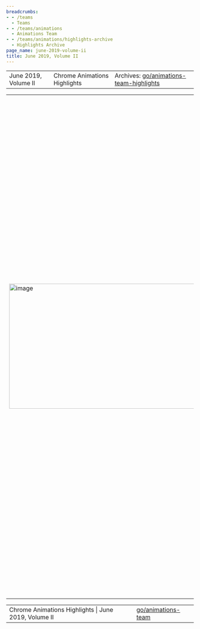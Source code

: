 ```yaml
---
breadcrumbs:
- - /teams
  - Teams
- - /teams/animations
  - Animations Team
- - /teams/animations/highlights-archive
  - Highlights Archive
page_name: june-2019-volume-ii
title: June 2019, Volume II
---
```


<table>
<tr>

<td>June 2019, Volume II</td>

<td>Chrome Animations Highlights</td>

<td>Archives: <a href="http://go/animations-team-highlights">go/animations-team-highlights</a></td>

</tr>
</table>

<table>
<tr>

<td><img alt="image" src="https://lh4.googleusercontent.com/et9ryoulZxztot-SLE6W1uC3kLdirsX9ha2wyFDxr7nGs0gAH_64JV5xiHk97i4w-urHvJpsmbzHGwdHtOgwBPdEuQTyw_nvlmguJ4eH27gSTADAB7QjeIdEjSoua_BoDKNL4uNs" height=334.29598821989526 width=593></td>

<td>Is there a poltergeist trapped inside Chromium? Not any more, thanks to flackr@.</td>

<td>Gmail, possessed?</td>

<td>A spooky bug floated our way this sprint as users began reporting that their gmail and twitter pages were <a href="https://bugs.chromium.org/p/chromium/issues/detail?id=962346">scrolling without any user input</a>! After initial analysis from the input team (great work by bokan@!) identified it as a BlinkGenPropertyTrees-related Animations bug, Rob (flackr@) spent days teasing out first a reproduction, then a diagnosis (surprise, <a href="http://crbug.com/962346">it was complicated</a>), and finally landing <a href="https://chromium-review.googlesource.com/c/chromium/src/+/1256422">a fix</a> that took care of this ghostly occurrence. Who you gonna call? Rob Flack, apparently.</td>

<td><table></td>
<td><tr></td>

<td><td><img alt="image" src="https://lh5.googleusercontent.com/dG77X96y5b6huezy55beT998DAxMlJb5Bv_bI9d2WFqcyiJS0Fgx9K8JHcZIaRVEn-ljQusGlsLThtcV54ChP-tZx4mgIgdNmzie2pMDvcBT4fBUbzg1_zlbNfFvR9Ev5ywFVVXm" height=179 width=251></td></td>

<td><td>Animation Worklet - it's (more) official!</td></td>

<td><td>Animation Worklet took not one, but two big steps forward this sprint. We sent our official <a href="https://groups.google.com/a/chromium.org/forum/#!topic/blink-dev/aRKT0BkrF-8/discussion">Intent to Ship</a> to blink-dev@, reflecting our opinion that the first version of Animation Worklet has reached maturity and is ready for real users. Coincidentally - and nearly simultaneously - the spec was also <a href="https://www.w3.org/blog/news/archives/7830">promoted to First Public Working Draft</a> during this sprint.</td></td>

<td><td>Congrats to all the people who have and continue to work on Animation Worklet!</td></td>

<td><td><img alt="image" src="https://lh4.googleusercontent.com/6640vwTykAzTgcwoKk0u4ZqXpZioR6PYeo48yUPWIb9S4jaLgOc-kfxXGrGvTscFRVW51tJVpdt0bUiD0VhYZhhNbRrEhgiAZC2vrT6-uZgjHVaPDIeUpOAHAd9Shz8Jknd38Xef" height=179 width=277></td></td>

<td><td>ScrollTimeline prototype lands</td></td>

<td><td>Browser support for scroll-linked animations is a common request from web developers, as JS based solutions suffer badly when the page janks. We took one step closer to fulfilling such requests this sprint with Olga (<a href="mailto:gerchiko@microsoft.com">gerchiko@microsoft.com</a>) landing a (main-thread only) prototype of <a href="https://chromium-review.googlesource.com/c/chromium/src/+/1597286">ScrollTimeline for Web Animations</a>. </td></td>

<td><td>Interested developers can now run Chrome with --enable-blink-features=ScrollTimeline to play with the prototype - but be warned, this is still very early stage!</td></td>

<td></tr></td>
<td><tr></td>

<td><td><img alt="image" src="https://lh3.googleusercontent.com/RSKmCRIPTTUphzkYEdus7axPNzy7YgZaToyRaJ2gSvyS4RECsUSwcBvKOqXBxHJ63uoZFLFCJOAzm2lEq5KBKmVo8vL5Qs149NrizzxlPxqY-Xx5ZC4_IpTwwBEQ7eBnm_hvTEXu" height=164 width=283></td></td>

<td><td>Exploring the Animations space</td></td>

<td><td>It can be easy when working in the browser space to lose sight of what our corner of the web platform is actually like for web developers. This sprint Gene (girard@) put together and published <a href="https://docs.google.com/document/d/1hPfNx9aM7KHRO7DZDTvrBAQUbTdYIap9U__uqp_-EQo/edit?usp=sharing">an overview</a> of the tools and processes web developers are using to create and deliver animations on the web. This form of insight is vital to better understand what features we should be prioritizing, and to deliver a better web for everyone.</td></td>
<td><td>(Chart above uses data originally from <a href="https://trends.builtwith.com/">https://trends.builtwith.com</a>.)</td></td>

<td><td><img alt="image" src="https://lh6.googleusercontent.com/8HBpbkDCHE7aPyKADf56885lm6O9DjjjxZ4PEpqWoW2oc0n89WUMnJK6ySLkUMH7afHHKB5U7CP-fggLDrFcHD0uYKOHTZbb3JPk8gha16UvPrpMQVp-2HWvkb7eHNt6I2ImCoX8" height=173 width=283></td></td>

<td><td>PaintWorklet HiDPI bug squashing</td></td>

<td><td>When developing his PaintWorklet-based Lottie renderer <a href="/teams/animations/highlights-archive/june-2019">last sprint</a>, Rob discovered a few rendering bugs relating to PaintWorklet on Mac HiDPI devices - such as the unexpectedly cropped image above. Thankfully such bugs are no more, as Xida (xidachen@) spent time this sprint hunting down multiple zoom and HiDPI related PaintWorklet bugs and fixing them.</td></td>

<td></tr></td>
<td></table></td>

<td><img alt="image" src="https://lh4.googleusercontent.com/5698PMmqluSrFNc6Ejfmw43rLCwUvxnbGistZt8RddT1RsxFRiHQdBm5P2RbliVc3cr77vgp0PS8Vou8XaLGFmLd4MsBQn5pJbKstBDX4u3o-T58FCv5_mmwOgk3pdAFTitVJODA" height=413 width=418></td>

<td>Do you understand this? Yeah, me neither. But kevers@ does!</td>

<td>Better Beziers</td>

<td>Sometimes, you just have to get down into the weeds to improve browser interop. This sprint Kevin (kevers@) did exactly that as he tackled the hairy problem of bezier curves - namely, why does Chromium's implementation produce different values than other browsers? Details of Kevin's explorations could probably fill a small maths textbook, but in the end he was able to <a href="https://chromium-review.googlesource.com/c/chromium/src/+/1643973">land a new approach for Bezier estimation</a> that took half the time of the old method, made Chromium pass almost 20 previously-failing WPT tests, fix two Chrome bugs (issues <a href="http://crbug.com/591607">591607</a> and <a href="http://crbug.com/827560">827560</a>), and exposed a <a href="https://github.com/w3c/csswg-drafts/issues/4046">hole in the spec</a>. We think Monsieur Bézier would have been proud. </td>

</tr>
</table>

<table>
<tr>

<td>Chrome Animations Highlights | June 2019, Volume II</td>

<td><a href="http://go/animations-team">go/animations-team</a></td>

</tr>
</table>